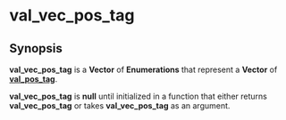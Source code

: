 # val\_vec\_pos\_tag

## Synopsis  <a id="synopsis"></a>

**val\_vec\_pos\_tag** is a **Vector** of **Enumerations** that represent a **Vector** of [**val\_pos\_tag**](val_pos_tag.md).

**val\_vec\_pos\_tag** is **null** until initialized in a function that either returns **val\_vec\_pos\_tag** or takes **val\_vec\_pos\_tag** as an argument.

